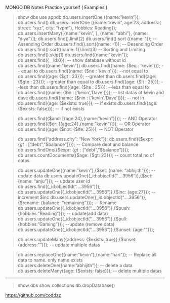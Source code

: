 MONGO DB Notes
Practice yourself ( Examples )
> show dbs
> use appdb
> db.users.insertOne ({name:”kevin”});
> db.users.find()
> db,users.insertOne ({name:”kevin”, age:23, address:{ street: “xyz”, city: “tvpm”}, Hobbies: Reading});
> db.users.insertMany([{name:”kevin”, }, {name: “abhi”}, {name: “diya”}]);
> db.users.find().limit(2)
> db.users.find().sort ({name: 1});		-- Assending Order
> db.users.find().sort({name: -1});		-- Desending Order
>db.users.find().sort({name: 1}).limit(3) 	-- Sorting and Limiting
> db.users.find().skip(1)
> db.users.find({name:”kevin”});
> db.users.find({__id:0});		-- show database without id
> db.users.find({name:”kevin”})
> db.users.find({name: {$eq : ‘kevin’}});		-- equal to
> db.users.find({name: {$ne : ‘kevin’}});		--not equal to
> db.users.find({age: {$gt : 23}});			--greater than 
> db.users.find({age: {$gte : 23}});			--greater than equal to
> db.users.find({age: {$lt : 25}});			--less than 
> db.users.find({age: {$lte : 25}});			--less than equal to
> db.users.find({name: {$in : [‘kevin’,’Dave’]}});	-- list datas of kevin and dave 
> db.users.find({name: {$nin : [‘kevin’,’Dave’]}});	-- not in
> db.users.find({age: {$exists: true}});		-- if exists
> db.users.find({age: {$exists: false}});		-- if not exists

> db.users.find({$and: [{age:24},{name:”kevin”}]});			-- AND Operator
> db.users.find({$or: [{age:24},{name:”kevin”}]});			-- OR Operator
> db.users.find({age: {$not: {$lte: 25}});				-- NOT Operator


> db.users.find(“address.city”: “New York”});
> db.users.find({$expr: {$gt : [“$debt”,”$balance”]}});	-- Compare debt and balance
> db.users.findOne({$expr: {$gt : [“$debt”,”$balance”]}});  	
> db.users.countDocuments({$age: {$gt: 23}});		-- count total no of datas

> db.users.updateOne({name:”kevin”},{$set: {name: “abhijith”}}); 		-- update data
> db.users.updateOne({_id:objectId(“....3956”)},{$set: {name: “anju”}}); 	-- update user id
> db.users.find({_id:objectId(“....3956”)});
> db.users.updateOne({_id:objectId(“....3956”)},{$inc: {age:27}});		-- increment $inc
> db.users.updateOne({_id:objectId(“....3956”)},{$rename: {balance: “remaining”}});	-- Rename
> db.users.updateOne({_id:objectId(“....3956”)},{$push: {hobbies:”Reading”}});	-- update(add data)
> db.users.updateOne({_id:objectId(“....3956”)},{$pull: {hobbies:”Gaming”}});		--update (remove data)
> db.users.updateOne({_id:objectId(“....3956”)},{$unset: {age:””}});

> db.users.updateMany({address: {$exists: true}},{$unset: {address:””}});		-- update multiple datas

> db.users.replaceOne({name:”kevin”},{name:”hari”});	-- Replace all data to name. only name exists
> db.users.deleteOne({name:”abhijith”});			-- delete a data
> db.users.deleteMany({age: {$exists: false}});		-- delete multiple datas

--------------------------------------------------------------------------------------------------------------------------------------------------------------------

> show dbs
> show collections
> db.dropDatabase()


https://github.com/coddzz




